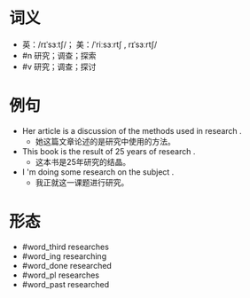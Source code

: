 # 词义
- 英：/rɪˈsɜːtʃ/； 美：/ˈriːsɜːrtʃ , rɪˈsɜːrtʃ/
- #n 研究；调查；探索
- #v 研究；调查；探讨
# 例句
- Her article is a discussion of the methods used in research .
	- 她这篇文章论述的是研究中使用的方法。
- This book is the result of 25 years of research .
	- 这本书是25年研究的结晶。
- I 'm doing some research on the subject .
	- 我正就这一课题进行研究。
# 形态
- #word_third researches
- #word_ing researching
- #word_done researched
- #word_pl researches
- #word_past researched

